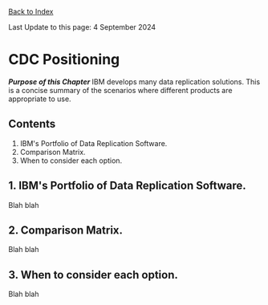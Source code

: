 [Back to Index](https://github.com/zeditor01/cdc_setup/blob/main/index.md)

Last Update to this page: 4 September 2024

# CDC Positioning

***Purpose of this Chapter***
IBM develops many data replication solutions. This is a concise summary of the scenarios where different products are appropriate to use.

## Contents
1. IBM's Portfolio of Data Replication Software.
2. Comparison Matrix.
3. When to consider each option.

## 1. IBM's Portfolio of Data Replication Software.

Blah blah

## 2. Comparison Matrix.

Blah blah

## 3. When to consider each option.

Blah blah
